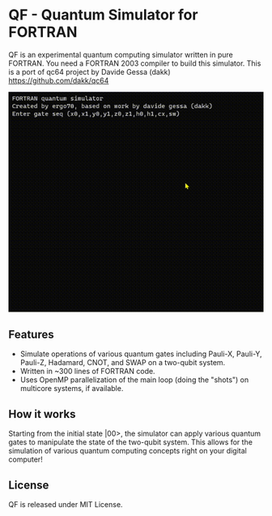 # QF - Quantum Simulator for FORTRAN

QF is an experimental quantum computing simulator written in pure FORTRAN.
You need a FORTRAN 2003 compiler to build this simulator.
This is a port of qc64 project by Davide Gessa (dakk) https://github.com/dakk/qc64

![Creating a Bell State with FORTRAN](images/bellstateF.gif)


## Features

-    Simulate operations of various quantum gates including Pauli-X, Pauli-Y, Pauli-Z, Hadamard, CNOT, and SWAP on a two-qubit system.
-    Written in ~300 lines of FORTRAN code.
-    Uses OpenMP parallelization of the main loop (doing the "shots") on multicore systems, if available.


## How it works

Starting from the initial state |00>, the simulator can apply various quantum gates to manipulate the state of the two-qubit system. This allows for the simulation of various quantum computing concepts right on your digital computer!


## License

QF is released under MIT License.
